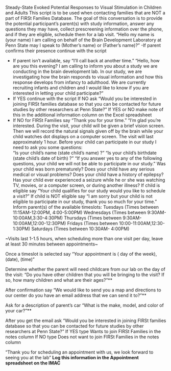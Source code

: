 Steady-State Evoked Potential Responses to Visual Stimulation in Children and Adults
This script is to be used when contacting families that are NOT a part of FIRSt Families Database. The goal of this conversation is to provide the potential participant’s parent(s) with study information, answer any questions they may have, collect prescreening information over the phone, and if they are eligible, schedule them for a lab visit.
“Hello my name is   (your name) I am calling on behalf of the Brain Development Laboratory at Penn State may I speak to (Mother’s name) or (Father’s name)?”
-If parent confirms their presence continue with the script
- If parent isn’t available, say “I’ll call back at another time.”
“Hello, how are you this evening?  I am calling to inform you about a study we are conducting in the brain development lab. In our study, we are investigating how the brain responds to visual information and how this response develops from infancy to adulthood. We are currently recruiting infants and children and I would like to know if you are interested in letting your child participate?”
- If YES continue with the script
If NO ask “Would you be interested in joining FIRSt families database so that you can be contacted for future studies by other researchers at Penn State?”
If YES or NO make note of this in the additional information column on the Excel spreadsheet
- If NO for FIRSt Families say “Thank you for your time.”
“I’m glad you’re interested. During the visit, your child will be given a brief vision screen. Then we will record the natural signals given off by the brain while your child watches dot displays on a computer screen. The visit  will last approximately 1 hour. Before your child can participate in our study I need to ask you some questions:  
“Is your child’s name (state child’s name) ?”
“Is your child’s birthdate (state child’s date of birth) ?”
“If you answer yes to any of the following questions, your child we will not be able to participate in our study.”
Was your child was born prematurely?
Does your child have any serious medical or visual problems?
Does your child have a history of epilepsy?
 Has your child ever experienced a seizure while he or she was watching TV, movies, or a computer screen, or during another illness?
If child is eligible say “Your child qualifies for our study would you like to schedule a visit?”
If child is NOT eligible say “I am sorry but your child is not eligible to participate in our study, thank you so much for your time.”
Inform parent(s) of the available timeslots: 
Tuesdays (Times between 11:15AM-12:00PM, 4:00-5:00PM)
Wednesdays (Times between 9:30AM-10:00AM,3:30-4:30PM)
Thursdays (Times between 9:30AM-10:00AM,12:00-12:30PM)
Fridays (Times between 10:00-11:00AM,12:30-1:30PM)
Saturdays (Times between 10:30AM- 4:00PM)

~Visits last 1-1.5 hours, when scheduling more than one visit per day, leave at least 30 minutes between appointments~

Once a timeslot is selected say “Your appointment is ( day of the week), (date), (time)”

Determine whether the parent will need childcare from our lab on the day of the visit:  “Do you have other children that you will be bringing to the visit?  If so, how many children and what are their ages?”**

After confirmation say “We would like to send you a map and directions to our center do you have an email address that we can send it to?”**

Ask for a description of parent’s car “What is the make, model, and color of your car?”**


After you get the email ask “Would you be interested in joining FIRSt families database so that you can be contacted for future studies by other researchers at Penn State?”
If YES type Wants to join FIRSt Families in the notes column
If NO type Does not want to join FIRSt Families in the notes column

 “Thank you for scheduling an appointment with us, we look forward  to seeing you at the lab”
**Log this information in the Appointment spreadsheet on the IMAC**

